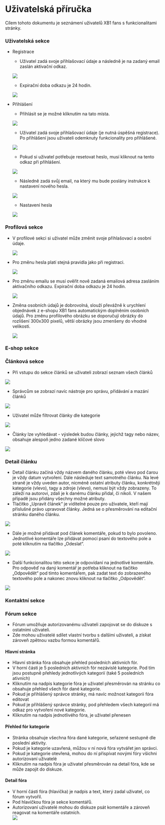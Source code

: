 # Uživatelská příručka
Cílem tohoto dokumentu je seznámení uživatelů XB1 fans s funkcionalitami stránky. 
### Uživatelská sekce
- Registrace 
    - Uživatel zadá svoje přihlašovací údaje a následně je na zadaný email zaslán aktivační odkaz.
    
    ![](pictures/register1.PNG)
    - Expirační doba odkazu je 24 hodin.

    ![](pictures/activation_link.PNG)

- Přihlášení
    - Přihlásit se je možné kliknutím na tato místa.

    ![](pictures/login1.PNG)
    - Uživatel zadá svoje přihlašovací údaje (je nutná úspěšná registrace). Po přihlášení jsou uživateli odemknuty funkcionality pro přihlášené.
    
    ![](pictures/login2.PNG)
    - Pokud si uživatel potřebuje resetovat heslo, musí kliknout na tento odkaz při přihlášení.
    
    ![](pictures/passwordResetWhere.PNG)
    - Následně zadá svůj email, na který mu bude poslány instrukce k nastavení nového hesla.
    
    ![](pictures/passwordReset.PNG)
    - Nastavení hesla
    
    ![](pictures/passwordResetSet.PNG)

### Profilová sekce
- V profilové sekci si uživatel může změnit svoje přihlašovací a osobní údaje.

    ![](pictures/profile1.PNG) 
- Pro změnu hesla platí stejná pravidla jako při registraci.

    ![](pictures/profile_pass_change.PNG)
- Pro změnu emailu se musí ověřit nově zadaná emailová adresa zasláním aktivačního odkazu.  Expirační doba odkazu je 24 hodin.

    ![](pictures/profile_email_change.PNG)
- Změna osobních údajů je dobrovolná, slouží převážně k urychlení objednávek z e-shopu XB1 fans automatickým doplněním osobních údajů. Pro změnu profilového obrázku se doporučují obrázky do rozlišení 300x300 pixelů, větší obrázky jsou zmenšeny do vhodné velikosti.
    
    ![](pictures/profile2.PNG)

### E-shop sekce
### Článková sekce
- Při vstupu do sekce článků se uživateli zobrazí seznam všech článků

![](pictures/article_view.png)

- Správcům se zobrazí navíc nástroje pro správu, přidávání a mazání článků

![](pictures/article_view_perm.png)

- Uživatel může filtrovat články dle kategorie

![](pictures/categories.png)

- Články lze vyhledávat - výsledek budou články, jejichž tagy nebo název, obsahuje alespoň jedno zadané klíčové slovo

![](pictures/searchbox.png)

### Detail článku
- Detail článku začíná vždy názvem daného článku, poté vlevo pod čarou je vždy datum vytvoření. Dále následuje text samotného článku. Na levé straně je vždy uveden autor, nicméně ostatní atributy článku, konkrétněji kategorie (vlevo), tagy a zdroje (vlevo), nemusí být vždy zobrazeny. To záleží na autorovi, zdali je k danému článku přidal, či nikoli. V našem případě jsou přidány všechny možné atributy.
- Tlačítko „Upravit článek“ je viditelné pouze pro uživatele, kteří mají příslušné právo upravovat články. Jedná se o přesměrování na editační stránku daného článku.
    
![](pictures/article_detail_overview.png)

- Dále je možné přidávat pod článek komentáře, pokud to bylo povoleno. Jednotlivé komentáře lze přidávat pomocí psaní do textového pole a poté kliknutím na tlačítko „Odeslat“. 

![](pictures/article_detail_comment.png)
    
- Další funkcionalitou této sekce je odpovídaní na jednotlivé komentáře. Pro odpověď na daný komentář je potřeba kliknout na tlačítko „Odpovědět“ pod tímto komentářem, pak zadat text do zobrazeného textového pole a nakonec znovu kliknout na tlačítko „Odpovědět“.    

![](pictures/article_detail_reply.png)    

### Kontaktní sekce
### Fórum sekce
- Fórum umožňuje autorizovanému uživateli zapojovat se do diskuze s ostatními uživateli.
- Zde mohou uživatelé sdílet vlastní tvorbu s dalšími uživateli, a získat zároveň zpětnou vazbu formou komentářů.
#### Hlavní stránka
- Hlavní stránka fóra obsahuje přehled posledních aktivních fór.
- V horní části je 5 posledních aktivních fór nezávislé kategorie. Pod tím jsou postupně přehledy jednotlivých kategorií (také 5 posledních ativních)
- Kliknutím na nadpis kategorie fóra je uživatel přesměrován na stránku co obsahuje přehled všech fór dané kategorie.
- Pokud je přihlášený správce stránky, má navíc možnost kategorii fóra editovat
- Pokud je přihlášený správce stránky, pod přehledem všech kategorií má odkaz pro vytvoření nové kategorie.
- Kliknutím na nadpis jednotlivého fóra, je uživatel přenesen 
#### Přehled fór kategorie
- Stránka obsahuje všechna fóra dané kategorie, seřazené sestupně dle poslední aktivity.
- Pokud je kategorie uzavřená, můžou v ní nová fóra vytvářet jen správci.
- Pokud je kategorie otevřená, mohou do ní přispívat novými fóry všichni autorizovaní uživatelé
- Kliknutím na nadpis fóra je uživatel přesměrován na detail fóra, kde se může zapojit do diskuze.
#### Detail fóra
- V horní části fóra (hlavička) je nadpis a text, který zadal uživatel, co fórum vytvořil.
- Pod hlavičkou fóra je sekce komentářů.
- Autorizovaní uživatelé mohou do diskuze psát komentáře a zároveň reagovat na komentáře ostatních.  
![](pictures/forum_comments.png)
